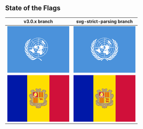 ## State of the Flags

| v3.0.x branch | svg-strict-parsing branch |
|---------------| --------------------------|
| <img src="/flags/v3.0.x/un.png?raw=true" width="200" height="150" alt="un"/> | <img src="/flags/svg-strict-parsing/un.png?raw=true" width="200" height="150" alt="un"/>|
| <img src="/flags/v3.0.x/ad.png?raw=true" width="200" height="150" alt="ad"/> | <img src="/flags/svg-strict-parsing/ad.png?raw=true" width="200" height="150" alt="ad"/>|



